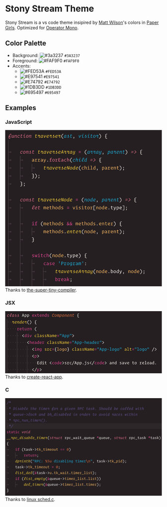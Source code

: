 # Stony Stream Theme
Stony Stream is a vs code theme insipired by [Matt Wilson](https://twitter.com/COLORnMATT)'s colors in [Paper Girls](https://imagecomics.com/comics/series/paper-girls). Optimized for [Operator Mono](https://www.typography.com/fonts/operator/styles/).

## Color Palette
- Background: ![#3a3237](https://placehold.it/15/3a3237/000000?text=+) `#3A3237`
- Foreground: ![#FAF9F0](https://placehold.it/15/FAF9F0/000000?text=+) `#FAF9F0`
- Accents:
    - ![#FED53A](https://placehold.it/15/FED53A/000000?text=+) `#FED53A`
    - ![#E97541](https://placehold.it/15/E97541/000000?text=+) `#E97541`
    - ![#E74792](https://placehold.it/15/E74792/000000?text=+) `#E74792`
    - ![#1DB3DD](https://placehold.it/15/1DB3DD/000000?text=+) `#1DB3DD`
    - ![#695497](https://placehold.it/15/695497/000000?text=+) `#695497`

## Examples
### JavaScript
![JavaScript](./screenshots/js.png)
Thanks to [the-super-tiny-compiler](https://github.com/jamiebuilds/the-super-tiny-compiler/blob/master/the-super-tiny-compiler.js).

### JSX
![JSX](./screenshots/jsx.png)
Thanks to [create-react-app](https://github.com/facebook/create-react-app/blob/4562ab6fd80c3e18858b3a9a3828810944c35e36/packages/react-scripts/template/src/App.js).

### C
![C](./screenshots/c.png)
Thanks to [linux sched.c](https://github.com/torvalds/linux/blob/master/net/sunrpc/sched.c).